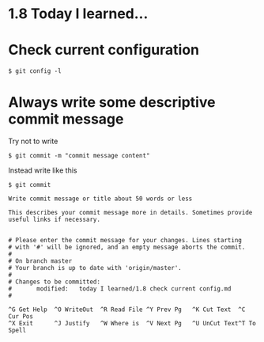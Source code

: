 # 1.8 Today I learned...

# Check current configuration

```
$ git config -l
```


# Always write some descriptive commit message

Try not to write 

```
$ git commit -m "commit message content"
```

Instead write like this

```
$ git commit
```

```
Write commit message or title about 50 words or less

This describes your commit message more in details. Sometimes provide useful links if necessary.


# Please enter the commit message for your changes. Lines starting
# with '#' will be ignored, and an empty message aborts the commit.
#
# On branch master
# Your branch is up to date with 'origin/master'.
#
# Changes to be committed:
#       modified:   today I learned/1.8 check current config.md
#

^G Get Help  ^O WriteOut  ^R Read File ^Y Prev Pg   ^K Cut Text  ^C Cur Pos   
^X Exit      ^J Justify   ^W Where is  ^V Next Pg   ^U UnCut Text^T To Spell 
```